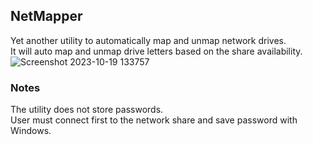 ## NetMapper
Yet another utility to automatically map and unmap network drives.<br />
It will auto map and unmap drive letters based on the share availability.
![Screenshot 2023-10-19 133757](https://github.com/strain08/NetMapper/assets/117145406/929381f8-6649-4aab-a8a7-c6c21f207421)

### Notes
The utility does not store passwords.<br />
User must connect first to the network share and save password with Windows.
